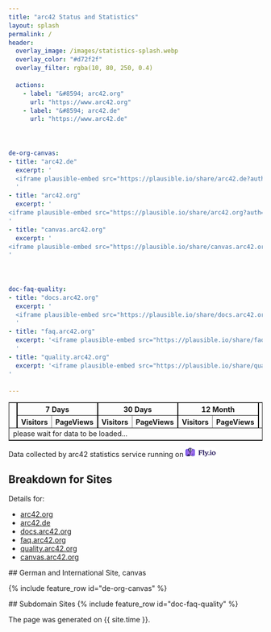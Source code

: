 ```yaml
---
title: "arc42 Status and Statistics"
layout: splash
permalink: /
header:
  overlay_image: /images/statistics-splash.webp
  overlay_color: "#d72f2f"
  overlay_filter: rgba(10, 80, 250, 0.4)
  
  actions: 
    - label: "&#8594; arc42.org"
      url: "https://www.arc42.org"
    - label: "&#8594; arc42.de"
      url: "https://www.arc42.de"

   

de-org-canvas:
- title: "arc42.de"
  excerpt: '
  <iframe plausible-embed src="https://plausible.io/share/arc42.de?auth=IYzUmMI8s2PYKgggJhO7q&embed=true&theme=light" height="1600" frameborder="0" loading="lazy" style="width: 1px; min-width: 100%; height: 1600px;" ></iframe>
  '
- title: "arc42.org"
  excerpt: '
<iframe plausible-embed src="https://plausible.io/share/arc42.org?auth=tNNpNN0VqPh9xbjkaEPrx&embed=true&theme=light" frameborder="0" loading="lazy" style="width: 1px; min-width: 100%; height: 1600px;"></iframe>
'
- title: "canvas.arc42.org"
  excerpt: '
<iframe plausible-embed src="https://plausible.io/share/canvas.arc42.org?auth=sAJkIzBTeFg-a5ndJenA4&embed=true&theme=light" scrolling="no" frameborder="0" loading="lazy" style="width: 1px; min-width: 100%; height: 1600px;"></iframe>
'

  

doc-faq-quality:
- title: "docs.arc42.org"
  excerpt: '
  <iframe plausible-embed src="https://plausible.io/share/docs.arc42.org?auth=D_6pSvlKkq_hTlttpTOtz&embed=true&theme=light" heigth="1600" frameborder="0" loading="lazy" style="width: 1px; min-width: 100%;height: 1600px;"></iframe>
  '
- title: "faq.arc42.org"
  excerpt: '<iframe plausible-embed src="https://plausible.io/share/faq.arc42.org?auth=wc065ryr-3YNoYFluaqGh&embed=true&theme=light" scrolling="no" frameborder="0" loading="lazy" style="width: 1px; min-width: 100%; height: 1600px;"></iframe>
  '
- title: "quality.arc42.org"
  excerpt: '<iframe plausible-embed src="https://plausible.io/share/quality.arc42.org?auth=cjoKlapPdw3czFugGy6jM&embed=true&theme=light" scrolling="no" frameborder="0" loading="lazy" style="width: 1px; min-width: 100%; height: 1600px;"></iframe>
'

---
```



<script src="https://unpkg.com/htmx.org@1.9.6"
            integrity="sha384-FhXw7b6AlE/jyjlZH5iHa/tTe9EpJ1Y55RjcgPbjeWMskSxZt1v9qkxLJWNJaGni"
            crossorigin="anonymous"></script>
 

<div hx-get="https://arc42-stats.fly.dev/statsTable"
     hx-trigger="load delay"
     hx-swap="outerHTML"
     hx-target="#statsTable">
</div>

<!-- the following div will be swapped with the HTML generated by the backend API -->
<div id="statsTable">
  <table border="1">
    <tr>
        <th rowspan="2"><img src="./images/minion-logo-100px.png"></th>
        <th colspan="2" style="border-left: 2px solid black;">7 Days</th>
        <th colspan="2" style="border-left: 2px solid black;">30 Days</th>
        <th colspan="2" style="border-left: 2px solid black;">12 Month</th>
        <th rowspan="2" style="border-left: 2px solid black;">Issues</th>
        </tr>
    <tr>
        <th style="border-left: 2px solid black;">Visitors</th>
        <th>PageViews</th>
        <th style="border-left: 2px solid black;">Visitors</th>
        <th>PageViews</th>
        <th style="border-left: 2px solid black;">Visitors</th>
        <th>PageViews</th>
    </tr>
    <tr>
         <td colspan="8" > please wait for data to be loaded...</td>
   </tr>
  </table>

Data collected by arc42 statistics service running on 
 <a href="https://fly.io" target="_blank"><img src="/images/fly-logo-landscape.svg" width="60px"></a>
</div>


## Breakdown for Sites

Details for:

* [arc42.org](#de-org-canvas)
* [arc42.de](#de-org-canvas)
* [docs.arc42.org](#doc-faq-quality)
* [faq.arc42.org](#doc-faq-quality)
* [quality.arc42.org](#doc-faq-quality)
* [canvas.arc42.org](#de-org-canvas)



<a id="de-org-canvas">
## German and International Site, canvas

{% include feature_row id="de-org-canvas" %}


<a id="doc-faq-quality"/>
## Subdomain Sites
{% include feature_row id="doc-faq-quality" %}



The page was generated on {{ site.time }}.
